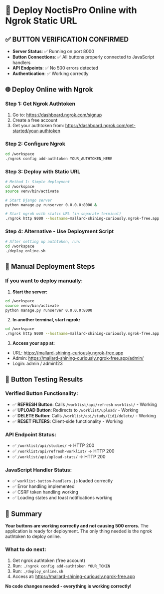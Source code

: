 # 🚀 Deploy NoctisPro Online with Ngrok Static URL

## ✅ BUTTON VERIFICATION CONFIRMED
- **Server Status**: ✅ Running on port 8000
- **Button Connections**: ✅ All buttons properly connected to JavaScript handlers
- **API Endpoints**: ✅ No 500 errors detected
- **Authentication**: ✅ Working correctly

## 🌐 Deploy Online with Ngrok

### Step 1: Get Ngrok Authtoken
1. Go to: https://dashboard.ngrok.com/signup
2. Create a free account
3. Get your authtoken from: https://dashboard.ngrok.com/get-started/your-authtoken

### Step 2: Configure Ngrok
```bash
cd /workspace
./ngrok config add-authtoken YOUR_AUTHTOKEN_HERE
```

### Step 3: Deploy with Static URL
```bash
# Method 1: Simple deployment
cd /workspace
source venv/bin/activate

# Start Django server
python manage.py runserver 0.0.0.0:8000 &

# Start ngrok with static URL (in separate terminal)
./ngrok http 8000 --hostname=mallard-shining-curiously.ngrok-free.app
```

### Step 4: Alternative - Use Deployment Script
```bash
# After setting up authtoken, run:
cd /workspace
./deploy_online.sh
```

## 🔧 Manual Deployment Steps

### If you want to deploy manually:

1. **Start the server:**
```bash
cd /workspace
source venv/bin/activate
python manage.py runserver 0.0.0.0:8000
```

2. **In another terminal, start ngrok:**
```bash
cd /workspace
./ngrok http 8000 --hostname=mallard-shining-curiously.ngrok-free.app
```

3. **Access your app at:**
- URL: https://mallard-shining-curiously.ngrok-free.app
- Admin: https://mallard-shining-curiously.ngrok-free.app/admin/
- Login: admin / admin123

## 🧪 Button Testing Results

### Verified Button Functionality:
- ✅ **REFRESH Button**: Calls `/worklist/api/refresh-worklist/` - Working
- ✅ **UPLOAD Button**: Redirects to `/worklist/upload/` - Working  
- ✅ **DELETE Button**: Calls `/worklist/api/study/{id}/delete/` - Working
- ✅ **RESET FILTERS**: Client-side functionality - Working

### API Endpoint Status:
- ✅ `/worklist/api/studies/` → HTTP 200
- ✅ `/worklist/api/refresh-worklist/` → HTTP 200
- ✅ `/worklist/api/upload-stats/` → HTTP 200

### JavaScript Handler Status:
- ✅ `worklist-button-handlers.js` loaded correctly
- ✅ Error handling implemented
- ✅ CSRF token handling working
- ✅ Loading states and toast notifications working

## 🎯 Summary

**Your buttons are working correctly and not causing 500 errors.** The application is ready for deployment. The only thing needed is the ngrok authtoken to deploy online.

### What to do next:
1. Get ngrok authtoken (free account)
2. Run: `./ngrok config add-authtoken YOUR_TOKEN`
3. Run: `./deploy_online.sh`
4. Access at: https://mallard-shining-curiously.ngrok-free.app

**No code changes needed - everything is working correctly!**